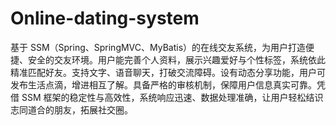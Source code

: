 # Online-dating-system
基于 SSM（Spring、SpringMVC、MyBatis）的在线交友系统，为用户打造便捷、安全的交友环境。用户能完善个人资料，展示兴趣爱好与个性标签，系统依此精准匹配好友。支持文字、语音聊天，打破交流障碍。设有动态分享功能，用户可发布生活点滴，增进相互了解。具备严格的审核机制，保障用户信息真实可靠。凭借 SSM 框架的稳定性与高效性，系统响应迅速、数据处理准确，让用户轻松结识志同道合的朋友，拓展社交圈。 
